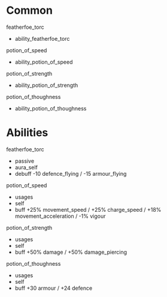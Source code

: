 # Common

featherfoe_torc
- ability_featherfoe_torc

potion_of_speed
- ability_potion_of_speed

potion_of_strength
- ability_potion_of_strength

potion_of_thoughness
- ability_potion_of_thoughness


# Abilities

featherfoe_torc
- passive
- aura_self
- debuff -10 defence_flying / -15 armour_flying

potion_of_speed
- usages
- self
- buff +25% movement_speed / +25% charge_speed / +18% movement_acceleration / -1% vigour

potion_of_strength
- usages
- self
- buff +50% damage / +50% damage_piercing

potion_of_thoughness
- usages
- self
- buff +30 armour / +24 defence
